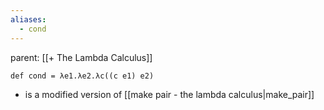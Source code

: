 ```yaml
---
aliases:
  - cond
---
```

parent: [[+ The Lambda Calculus]]

```
def cond = λe1.λe2.λc((c e1) e2)
```

- is a modified version of [[make pair - the lambda calculus|make_pair]]
